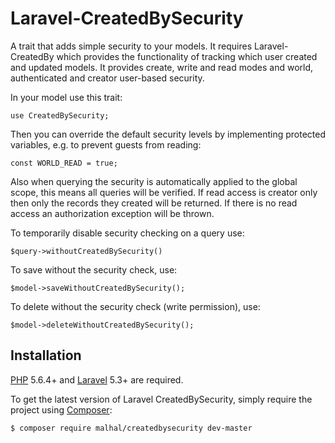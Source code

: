 # Laravel-CreatedBySecurity
A trait that adds simple security to your models. It requires Laravel-CreatedBy which provides the functionality of tracking which user created and updated models. 
It provides create, write and read modes and world, authenticated and creator user-based security.

In your model use this trait:

    use CreatedBySecurity;

Then you can override the default security levels by implementing protected variables, e.g. to prevent guests from reading:

    const WORLD_READ = true;

Also when querying the security is automatically applied to the global scope, this means all queries will be verified. If read access is creator only then only the records they created will be returned. If there is no read access an authorization exception will be thrown.

To temporarily disable security checking on a query use:

    $query->withoutCreatedBySecurity()

To save without the security check, use:

    $model->saveWithoutCreatedBySecurity();
    
To delete without the security check (write permission), use:

    $model->deleteWithoutCreatedBySecurity();
    
## Installation

[PHP](https://php.net) 5.6.4+ and [Laravel](http://laravel.com) 5.3+ are required.

To get the latest version of Laravel CreatedBySecurity, simply require the project using [Composer](https://getcomposer.org):

```bash
$ composer require malhal/createdbysecurity dev-master
```
